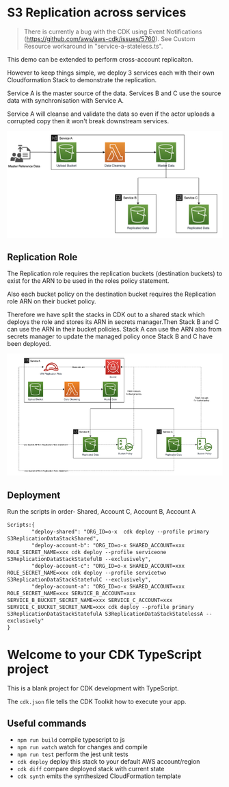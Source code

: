 # S3 Replication across services

> There is currently a bug with the CDK using Event Notifications (https://github.com/aws/aws-cdk/issues/5760). See Custom Resource workaround in "service-a-stateless.ts".

This demo can be extended to perform cross-account replicaiton.

However to keep things simple, we deploy 3 services each with their own Cloudformation Stack to demonstrate the replication.

Service A is the master source of the data. Services B and C use the source data with synchronisation with Service A.

Service A will cleanse and validate the data so even if the actor uploads a corrupted copy then it won't break downstream services.

![s3-replication-image](./docs//s3-replication-img.png)

## Replication Role

The Replication role requires the replication buckets (destination buckets) to exist for the ARN to be used in the roles policy statement.

Also each bucket policy on the destination bucket requires the Replication role ARN on their bucket policy.

Therefore we have split the stacks in CDK out to a shared stack which deploys the role and stores its ARN in secrets manager.Then Stack B and C can use the ARN in their bucket policies. Stack A can use the ARN also from secrets manager to update the managed policy once Stack B and C have been deployed.

![s3-replication-role-image](./docs//s3-replication-role-img.png)

## Deployment

Run the scripts in order- Shared, Account C, Account B, Account A

```
Scripts:{
        "deploy-shared": "ORG_ID=o-x  cdk deploy --profile primary S3ReplicationDataStackShared",
		"deploy-account-b": "ORG_ID=o-x SHARED_ACCOUNT=xxx ROLE_SECRET_NAME=xxx cdk deploy --profile serviceone S3ReplicationDataStackStatefulB --exclusively",
		"deploy-account-c": "ORG_ID=o-x SHARED_ACCOUNT=xxx ROLE_SECRET_NAME=xxx cdk deploy --profile servicetwo S3ReplicationDataStackStatefulC --exclusively",
		"deploy-account-a": "ORG_ID=o-x SHARED_ACCOUNT=xxx ROLE_SECRET_NAME=xxx SERVICE_B_ACCOUNT=xxx SERVICE_B_BUCKET_SECRET_NAME=xxx SERVICE_C_ACCOUNT=xxx SERVICE_C_BUCKET_SECRET_NAME=xxx cdk deploy --profile primary S3ReplicationDataStackStatefulA S3ReplicationDataStackStatelessA --exclusively"
}
```

# Welcome to your CDK TypeScript project

This is a blank project for CDK development with TypeScript.

The `cdk.json` file tells the CDK Toolkit how to execute your app.

## Useful commands

- `npm run build` compile typescript to js
- `npm run watch` watch for changes and compile
- `npm run test` perform the jest unit tests
- `cdk deploy` deploy this stack to your default AWS account/region
- `cdk diff` compare deployed stack with current state
- `cdk synth` emits the synthesized CloudFormation template
